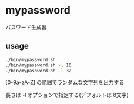mypassword
==========

パスワード生成器

usage
-----

```bash
./bin/mypassword.sh
./bin/mypassword.sh -l 16
./bin/mypassword.sh -l 32
```

[0-9a-zA-Z] の範囲でランダムな文字列を出力する

長さは -l オプションで指定する(デフォルトは 8文字)
